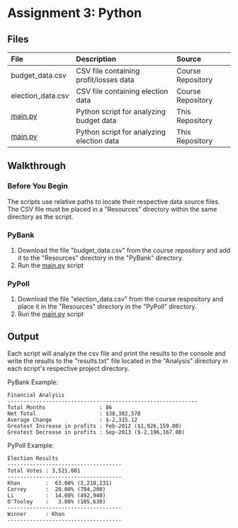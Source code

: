 # Assignment 3: Python

## Files
| File     | Description | Source |
|:---------|:------------|:-------|
budget_data.csv | CSV file containing profit/losses data | Course Repository
election_data.csv | CSV file containing election data | Course Repository
[main.py](PyBank/main.py) | Python script for analyzing budget data | This Repository
[main.py](PyPoll/main.py) | Python script for analyzing election data | This Repository


## Walkthrough
### Before You Begin
The scripts use relative paths to locate their respective data source files. The CSV file must be placed in a "Resources" directory within the same directory as the script.

### PyBank
1. Download the file "budget_data.csv" from the course repository and add it to the "Resources" directory in the "PyBank" directory.
1. Run the [main.py](PyBank/main.py) script

### PyPoll
1. Download the file "election_data.csv" from the course respository and place it in the "Resources" directory in the "PyPoll" directory.
1. Run the [main.py](PyPoll/main.py) script

## Output
Each script will analyze the csv file and print the results to the console and write the results to the "results.txt" file located in the "Analysis" directory in each script's respective project directory.

PyBank Example:
```
Financial Analysis
------------------------------------------------------------
Total Months                 : 86
Net Total                    : $38,382,578
Average Change               : $-2,315.12
Greatest Increase in profits : Feb-2012 ($1,926,159.00)
Greatest Decrease in profits : Sep-2013 ($-2,196,167.00)
```

PyPoll Example:
```
Election Results
------------------------------------
Total Votes : 3,521,001
------------------------------------
Khan        :  63.00% (2,218,231)
Correy      :  20.00% (704,200)
Li          :  14.00% (492,940)
O'Tooley    :   3.00% (105,630)
------------------------------------
Winner      : Khan
------------------------------------
```
